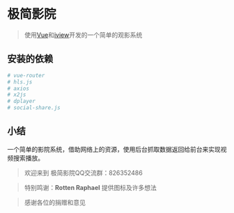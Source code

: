 # 极简影院

> 使用[Vue](https://cn.vuejs.org/)和[iview](https://iviewui.com/)开发的一个简单的观影系统


## 安装的依赖

``` bash
# vue-router
# hls.js
# axios
# x2js
# dplayer
# social-share.js
```

## 小结
一个简单的影院系统，借助网络上的资源，使用后台抓取数据返回给前台来实现视频搜索播放。
> 欢迎来到 极简影院QQ交流群：826352486

> 特别鸣谢：**Rotten Raphael** 提供图标及许多想法

> 感谢各位的捐赠和意见
